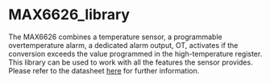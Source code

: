 # MAX6626_library
The MAX6626 combines a temperature sensor, a programmable overtemperature alarm, a dedicated alarm output, OT, activates if the conversion exceeds the value programmed in the high-temperature register. This library can be used to work with all the features the sensor provides.
Please refer to the datasheet [here](https://datasheets.maximintegrated.com/en/ds/MAX6625-MAX6626.pdf) for further information.
